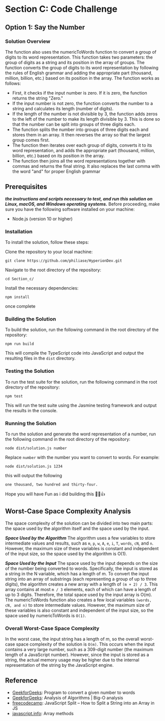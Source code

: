 # Section C: Code Challenge
## Option 1: Say the Number
### Solution Overview
The function also uses the numericToWords function to convert a group of digits to its word representation. This function takes two parameters: the group of digits as a string and its position in the array of groups. The function converts the group of digits to its word representation by following the rules of English grammar and adding the appropriate part (thousand, million, billion, etc.) based on its position in the array.
The function works as follows:

- First, it checks if the input number is zero. If it is zero, the function returns the string "Zero."
- If the input number is not zero, the function converts the number to a string and calculates its length (number of digits).
- If the length of the number is not divisible by 3, the function adds zeros to the left of the number to make its length divisible by 3. This   is done so that the number can be split into groups of three digits each.
- The function splits the number into groups of three digits each and stores them in an array. It then reverses the array so that the largest   group comes first.
- The function then iterates over each group of digits, converts it to its word representation, and adds the appropriate part (thousand,         million, billion, etc.) based on its position in the array.
- The function then joins all the word representations together with commas and returns the final string. It also replaces the last comma       with the word "and" for proper English grammar

## Prerequisites
***the instructions and scripts necessary to test, and run this solution on Linux, macOS, and Windows operating systems.***
Before proceeding, make sure you have the following software installed on your machine:

- Node.js (version 10 or higher)

### Installation
To install the solution, follow these steps:

Clone the repository to your local machine:
~~~
git clone https://github.com/philiase/HyperionDev.git

~~~
Navigate to the root directory of the repository:
~~~
cd Section_c/
~~~

Install the necessary dependencies:
~~~
npm install
~~~

once complete
### Building the Solution
To build the solution, run the following command in the root directory of the repository:
~~~
npm run build
~~~
This will compile the TypeScript code into JavaScript and output the resulting files in the `dist` directory.

### Testing the Solution
To run the test suite for the solution, run the following command in the root directory of the repository:
~~~
npm test
~~~
This will run the test suite using the Jasmine testing framework and output the results in the console.

### Running the Solution
To run the solution and generate the word representation of a number, run the following command in the root directory of the repository:
~~~
node dist/solution.js number
~~~
Replace `number` with the number you want to convert to words. For example:
~~~
node dist/solution.js 1234
~~~
this will output the following
~~~
one thousand, two hundred and thirty-four.
~~~
Hope you will have Fun as i did building this 🎉🥳👍


## Worst-Case Space Complexity Analysis
The space complexity of the solution can be divided into two main parts: the space used by the algorithm itself and the space used by the input.

***Space Used by the Algorithm***
The algorithm uses a few variables to store intermediate values and results, such as `m`, `p`, `w`, `A`, `e`, `i`, `T`, `words`, `cN`, and `n`. However, the maximum size of these variables is constant and independent of the input size, so the space used by the algorithm is O(1).

***Space Used by the Input***
The space used by the input depends on the size of the number being converted to words. Specifically, the input is stored as a string in the N variable, which has a length of m.
To convert the input string into an array of substrings (each representing a group of up to three digits), the algorithm creates a new array with a length of `(m + 2) / 3`. This array contains at most `m / 3` elements, each of which can have a length of up to 3 digits. Therefore, the total space used by the input array is O(m).
The numericToWords function also creates a few local variables `(words, cN, and n)` to store intermediate values. However, the maximum size of these variables is also constant and independent of the input size, so the space used by numericToWords is `O(1)`.

### Overall Worst-Case Space Complexity
In the worst case, the input string has a length of m, so the overall worst-case space complexity of the solution is `O(m)`. This occurs when the input contains a very large number, such as a 309-digit number (the maximum length of a JavaScript number). However, since the input is stored as a string, the actual memory usage may be higher due to the internal representation of the string by the JavaScript engine.

## Reference
- [GeekforGeeks](https://www.geeksforgeeks.org/convert-number-to-words/): Program to convert a given number to words
- [GeekforGeeks](https://www.geeksforgeeks.org/analysis-algorithms-big-o-analysis/): Analysis of Algorithms | Big-O analysis
- [freecodecamp](https://www.freecodecamp.org/news/javascript-split-how-to-split-a-string-into-an-array-in-js/): JavaScript Split – How to Split a String into an Array in JS
- [javascript.info](https://javascript.info/array-methods): Array methods





























